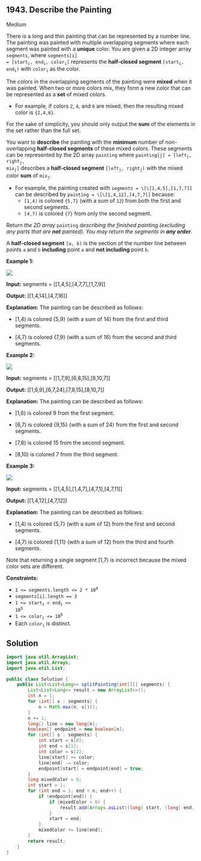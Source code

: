 ## 1943\. Describe the Painting

Medium

There is a long and thin painting that can be represented by a number line. The painting was painted with multiple overlapping segments where each segment was painted with a **unique** color. You are given a 2D integer array `segments`, where <code>segments[i] = [start<sub>i</sub>, end<sub>i</sub>, color<sub>i</sub>]</code> represents the **half-closed segment** <code>[start<sub>i</sub>, end<sub>i</sub>)</code> with <code>color<sub>i</sub></code> as the color.

The colors in the overlapping segments of the painting were **mixed** when it was painted. When two or more colors mix, they form a new color that can be represented as a **set** of mixed colors.

*   For example, if colors `2`, `4`, and `6` are mixed, then the resulting mixed color is `{2,4,6}`.

For the sake of simplicity, you should only output the **sum** of the elements in the set rather than the full set.

You want to **describe** the painting with the **minimum** number of non-overlapping **half-closed segments** of these mixed colors. These segments can be represented by the 2D array `painting` where <code>painting[j] = [left<sub>j</sub>, right<sub>j</sub>, mix<sub>j</sub>]</code> describes a **half-closed segment** <code>[left<sub>j</sub>, right<sub>j</sub>)</code> with the mixed color **sum** of <code>mix<sub>j</sub></code>.

*   For example, the painting created with `segments = \[\[1,4,5],[1,7,7]]` can be described by `painting = \[\[1,4,12],[4,7,7]]` because:
    *   `[1,4)` is colored `{5,7}` (with a sum of `12`) from both the first and second segments.
    *   `[4,7)` is colored `{7}` from only the second segment.

Return _the 2D array_ `painting` _describing the finished painting (excluding any parts that are **not** painted). You may return the segments in **any order**_.

A **half-closed segment** `[a, b)` is the section of the number line between points `a` and `b` **including** point `a` and **not including** point `b`.

**Example 1:**

![](https://assets.leetcode.com/uploads/2021/06/18/1.png)

**Input:** segments = \[\[1,4,5],[4,7,7],[1,7,9]]

**Output:** [[1,4,14],[4,7,16]]

**Explanation:** The painting can be described as follows: 

- \[1,4) is colored {5,9} (with a sum of 14) from the first and third segments.

- \[4,7) is colored {7,9} (with a sum of 16) from the second and third segments.

**Example 2:**

![](https://assets.leetcode.com/uploads/2021/06/18/2.png)

**Input:** segments = \[\[1,7,9],[6,8,15],[8,10,7]]

**Output:** [[1,6,9],[6,7,24],[7,8,15],[8,10,7]]

**Explanation:** The painting can be described as follows: 

- \[1,6) is colored 9 from the first segment. 

- \[6,7) is colored {9,15} (with a sum of 24) from the first and second segments. 

- \[7,8) is colored 15 from the second segment. 

- \[8,10) is colored 7 from the third segment.

**Example 3:**

![](https://assets.leetcode.com/uploads/2021/07/04/c1.png)

**Input:** segments = \[\[1,4,5],[1,4,7],[4,7,1],[4,7,11]]

**Output:** [[1,4,12],[4,7,12]]

**Explanation:** The painting can be described as follows:

- \[1,4) is colored {5,7} (with a sum of 12) from the first and second segments. 

- \[4,7) is colored {1,11} (with a sum of 12) from the third and fourth segments. 
  
Note that returning a single segment [1,7) is incorrect because the mixed color sets are different.

**Constraints:**

*   <code>1 <= segments.length <= 2 * 10<sup>4</sup></code>
*   `segments[i].length == 3`
*   <code>1 <= start<sub>i</sub> < end<sub>i</sub> <= 10<sup>5</sup></code>
*   <code>1 <= color<sub>i</sub> <= 10<sup>9</sup></code>
*   Each <code>color<sub>i</sub></code> is distinct.

## Solution

```java
import java.util.ArrayList;
import java.util.Arrays;
import java.util.List;

public class Solution {
    public List<List<Long>> splitPainting(int[][] segments) {
        List<List<Long>> result = new ArrayList<>();
        int n = 1;
        for (int[] s : segments) {
            n = Math.max(n, s[1]);
        }
        n += 1;
        long[] line = new long[n];
        boolean[] endpoint = new boolean[n];
        for (int[] s : segments) {
            int start = s[0];
            int end = s[1];
            int color = s[2];
            line[start] += color;
            line[end] -= color;
            endpoint[start] = endpoint[end] = true;
        }
        long mixedColor = 0;
        int start = 1;
        for (int end = 1; end < n; end++) {
            if (endpoint[end]) {
                if (mixedColor > 0) {
                    result.add(Arrays.asList((long) start, (long) end, mixedColor));
                }
                start = end;
            }
            mixedColor += line[end];
        }
        return result;
    }
}
```